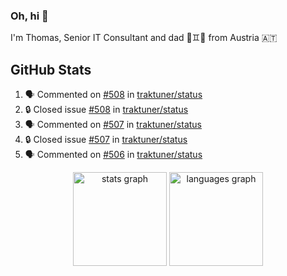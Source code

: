 ### Oh, hi 👋

I'm Thomas, Senior IT Consultant and dad 👶♊️👶 from Austria 🇦🇹

<!--
**traktuner/traktuner** is a ✨ _special_ ✨ repository because its `README.md` (this file) appears on your GitHub profile.

Here are some ideas to get you started:

- 🔭 I’m currently working on ...
- 🌱 I’m currently learning ...
- 👯 I’m looking to collaborate on ...
- 🤔 I’m looking for help with ...
- 💬 Ask me about ...
- 📫 How to reach me: ...
- 😄 Pronouns: ...
- ⚡ Fun fact: ...
-->

</div>

## GitHub Stats
<!--START_SECTION:activity-->
1. 🗣 Commented on [#508](https://github.com/traktuner/status/issues/508#issuecomment-2633691380) in [traktuner/status](https://github.com/traktuner/status)
2. 🔒 Closed issue [#508](https://github.com/traktuner/status/issues/508) in [traktuner/status](https://github.com/traktuner/status)
3. 🗣 Commented on [#507](https://github.com/traktuner/status/issues/507#issuecomment-2633691277) in [traktuner/status](https://github.com/traktuner/status)
4. 🔒 Closed issue [#507](https://github.com/traktuner/status/issues/507) in [traktuner/status](https://github.com/traktuner/status)
5. 🗣 Commented on [#506](https://github.com/traktuner/status/issues/506#issuecomment-2633691179) in [traktuner/status](https://github.com/traktuner/status)
<!--END_SECTION:activity-->

<div align="center">
  <img src="https://github-readme-stats.vercel.app/api?username=traktuner&hide_title=false&hide_rank=false&show_icons=true&include_all_commits=true&count_private=true&disable_animations=false&theme=dracula&locale=en&hide_border=false&order=1" height="150" alt="stats graph"  />
  <img src="https://github-readme-stats.vercel.app/api/top-langs?username=traktuner&locale=en&hide_title=false&layout=compact&card_width=320&langs_count=5&theme=dracula&hide_border=false&order=2" height="150" alt="languages graph"  />
</div>

